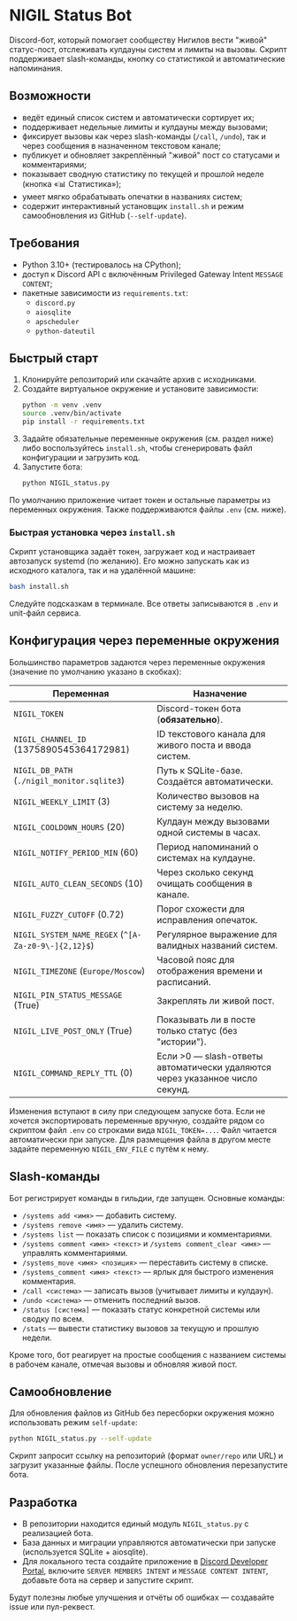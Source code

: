 # NIGIL Status Bot

Discord-бот, который помогает сообществу Нигилов вести "живой" статус-пост, отслеживать кулдауны систем и лимиты на вызовы. Скрипт поддерживает slash-команды, кнопку со статистикой и автоматические напоминания.

## Возможности

- ведёт единый список систем и автоматически сортирует их;
- поддерживает недельные лимиты и кулдауны между вызовами;
- фиксирует вызовы как через slash-команды (`/call`, `/undo`), так и через сообщения в назначенном текстовом канале;
- публикует и обновляет закреплённый "живой" пост со статусами и комментариями;
- показывает сводную статистику по текущей и прошлой неделе (кнопка «📊 Статистика»);
- умеет мягко обрабатывать опечатки в названиях систем;
- содержит интерактивный установщик `install.sh` и режим самообновления из GitHub (`--self-update`).

## Требования

- Python 3.10+ (тестировалось на CPython);
- доступ к Discord API с включённым Privileged Gateway Intent `MESSAGE CONTENT`;
- пакетные зависимости из `requirements.txt`:
  - `discord.py`
  - `aiosqlite`
  - `apscheduler`
  - `python-dateutil`

## Быстрый старт

1. Клонируйте репозиторий или скачайте архив с исходниками.
2. Создайте виртуальное окружение и установите зависимости:
   ```bash
   python -m venv .venv
   source .venv/bin/activate
   pip install -r requirements.txt
   ```
3. Задайте обязательные переменные окружения (см. раздел ниже) либо воспользуйтесь `install.sh`, чтобы сгенерировать файл конфигурации и загрузить код.
4. Запустите бота:
   ```bash
   python NIGIL_status.py
   ```
По умолчанию приложение читает токен и остальные параметры из переменных окружения. Также поддерживаются файлы `.env` (см. ниже).

### Быстрая установка через `install.sh`

Скрипт установщика задаёт токен, загружает код и настраивает автозапуск systemd (по желанию). Его можно запускать как из исходного каталога, так и на удалённой машине:
```bash
bash install.sh
```
Следуйте подсказкам в терминале. Все ответы записываются в `.env` и unit-файл сервиса.

## Конфигурация через переменные окружения

Большинство параметров задаются через переменные окружения (значение по умолчанию указано в скобках):

| Переменная | Назначение |
| --- | --- |
| `NIGIL_TOKEN` | Discord-токен бота (**обязательно**).
| `NIGIL_CHANNEL_ID` (1375890545364172981) | ID текстового канала для живого поста и ввода систем.
| `NIGIL_DB_PATH` (`./nigil_monitor.sqlite3`) | Путь к SQLite-базе. Создаётся автоматически.
| `NIGIL_WEEKLY_LIMIT` (3) | Количество вызовов на систему за неделю.
| `NIGIL_COOLDOWN_HOURS` (20) | Кулдаун между вызовами одной системы в часах.
| `NIGIL_NOTIFY_PERIOD_MIN` (60) | Период напоминаний о системах на кулдауне.
| `NIGIL_AUTO_CLEAN_SECONDS` (10) | Через сколько секунд очищать сообщения в канале.
| `NIGIL_FUZZY_CUTOFF` (0.72) | Порог схожести для исправления опечаток.
| `NIGIL_SYSTEM_NAME_REGEX` (`^[A-Za-z0-9\-]{2,12}$`) | Регулярное выражение для валидных названий систем.
| `NIGIL_TIMEZONE` (`Europe/Moscow`) | Часовой пояс для отображения времени и расписаний.
| `NIGIL_PIN_STATUS_MESSAGE` (True) | Закреплять ли живой пост.
| `NIGIL_LIVE_POST_ONLY` (True) | Показывать ли в посте только статус (без "истории").
| `NIGIL_COMMAND_REPLY_TTL` (0) | Если >0 — slash-ответы автоматически удаляются через указанное число секунд.

Изменения вступают в силу при следующем запуске бота. Если не хочется экспортировать переменные вручную, создайте рядом со скриптом файл `.env` со строками вида `NIGIL_TOKEN=...`. Файл читается автоматически при запуске. Для размещения файла в другом месте задайте переменную `NIGIL_ENV_FILE` с путём к нему.

## Slash-команды

Бот регистрирует команды в гильдии, где запущен. Основные команды:

- `/systems add <имя>` — добавить систему.
- `/systems remove <имя>` — удалить систему.
- `/systems list` — показать список с позициями и комментариями.
- `/systems comment <имя> <текст>` и `/systems comment_clear <имя>` — управлять комментариями.
- `/systems_move <имя> <позиция>` — переставить систему в списке.
- `/systems_comment <имя> <текст>` — ярлык для быстрого изменения комментария.
- `/call <система>` — записать вызов (учитывает лимиты и кулдаун).
- `/undo <система>` — отменить последний вызов.
- `/status [система]` — показать статус конкретной системы или сводку по всем.
- `/stats` — вывести статистику вызовов за текущую и прошлую недели.

Кроме того, бот реагирует на простые сообщения с названием системы в рабочем канале, отмечая вызовы и обновляя живой пост.

## Самообновление

Для обновления файлов из GitHub без пересборки окружения можно использовать режим `self-update`:
```bash
python NIGIL_status.py --self-update
```
Скрипт запросит ссылку на репозиторий (формат `owner/repo` или URL) и загрузит указанные файлы. После успешного обновления перезапустите бота.

## Разработка

- В репозитории находится единый модуль `NIGIL_status.py` с реализацией бота.
- База данных и миграции управляются автоматически при запуске (используется SQLite + aiosqlite).
- Для локального теста создайте приложение в [Discord Developer Portal](https://discord.com/developers/applications), включите `SERVER MEMBERS INTENT` и `MESSAGE CONTENT INTENT`, добавьте бота на сервер и запустите скрипт.

Будут полезны любые улучшения и отчёты об ошибках — создавайте issue или пул-реквест.

